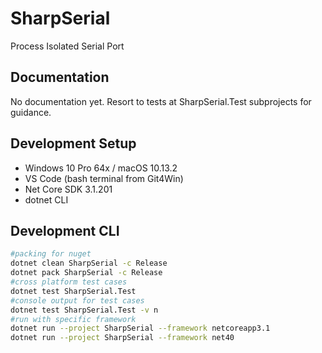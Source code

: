 # SharpSerial

Process Isolated Serial Port

## Documentation

No documentation yet. Resort to tests at SharpSerial.Test subprojects for guidance.

## Development Setup

- Windows 10 Pro 64x / macOS 10.13.2
- VS Code (bash terminal from Git4Win)
- Net Core SDK 3.1.201
- dotnet CLI

## Development CLI

```bash
#packing for nuget
dotnet clean SharpSerial -c Release
dotnet pack SharpSerial -c Release
#cross platform test cases
dotnet test SharpSerial.Test
#console output for test cases
dotnet test SharpSerial.Test -v n
#run with specific framework
dotnet run --project SharpSerial --framework netcoreapp3.1
dotnet run --project SharpSerial --framework net40
```
